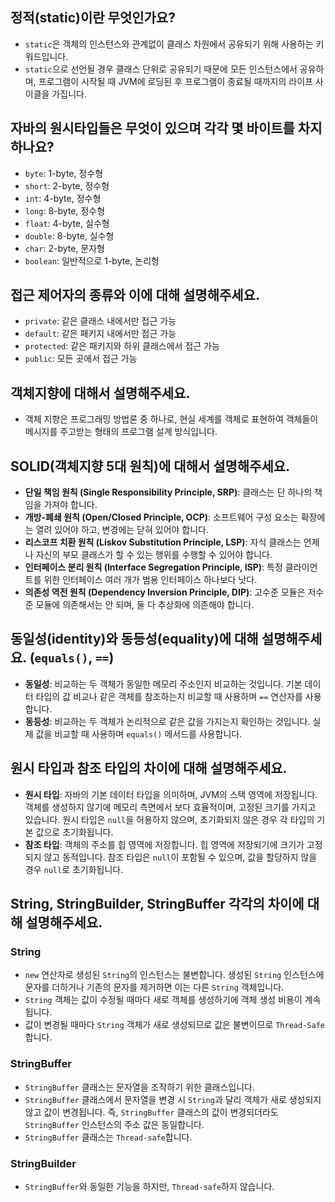 ## 정적(static)이란 무엇인가요?
- `static`은 객체의 인스턴스와 관계없이 클래스 차원에서 공유되기 위해 사용하는 키워드입니다.
- `static`으로 선언될 경우 클래스 단위로 공유되기 때문에 모든 인스턴스에서 공유하며, 프로그램이 시작될 때 JVM에 로딩된 후 프로그램이 종료될 때까지의 라이프 사이클을 가집니다.

## 자바의 원시타입들은 무엇이 있으며 각각 몇 바이트를 차지하나요?
- `byte`: 1-byte, 정수형
- `short`: 2-byte, 정수형
- `int`: 4-byte, 정수형
- `long`: 8-byte, 정수형
- `float`: 4-byte, 실수형
- `double`: 8-byte, 실수형
- `char`: 2-byte, 문자형
- `boolean`: 일반적으로 1-byte, 논리형

## 접근 제어자의 종류와 이에 대해 설명해주세요.
- `private`: 같은 클래스 내에서만 접근 가능
- `default`: 같은 패키지 내에서만 접근 가능
- `protected`: 같은 패키지와 하위 클래스에서 접근 가능
- `public`: 모든 곳에서 접근 가능

## 객체지향에 대해서 설명해주세요.
- 객체 지향은 프로그래밍 방법론 중 하나로, 현실 세계를 객체로 표현하여 객체들이 메시지를 주고받는 형태의 프로그램 설계 방식입니다.

## SOLID(객체지향 5대 원칙)에 대해서 설명해주세요.
- **단일 책임 원칙 (Single Responsibility Principle, SRP)**: 클래스는 단 하나의 책임을 가져야 합니다.
- **개방-폐쇄 원칙 (Open/Closed Principle, OCP)**: 소프트웨어 구성 요소는 확장에는 열려 있어야 하고, 변경에는 닫혀 있어야 합니다.
- **리스코프 치환 원칙 (Liskov Substitution Principle, LSP)**: 자식 클래스는 언제나 자신의 부모 클래스가 할 수 있는 행위를 수행할 수 있어야 합니다.
- **인터페이스 분리 원칙 (Interface Segregation Principle, ISP)**: 특정 클라이언트를 위한 인터페이스 여러 개가 범용 인터페이스 하나보다 낫다.
- **의존성 역전 원칙 (Dependency Inversion Principle, DIP)**: 고수준 모듈은 저수준 모듈에 의존해서는 안 되며, 둘 다 추상화에 의존해야 합니다.

## 동일성(identity)와 동등성(equality)에 대해 설명해주세요. (`equals()`, `==`)
- **동일성**: 비교하는 두 객체가 동일한 메모리 주소인지 비교하는 것입니다. 기본 데이터 타입의 값 비교나 같은 객체를 참조하는지 비교할 때 사용하며 `==` 연산자를 사용합니다.
- **동등성**: 비교하는 두 객체가 논리적으로 같은 값을 가지는지 확인하는 것입니다. 실제 값을 비교할 때 사용하며 `equals()` 메서드를 사용합니다.

## 원시 타입과 참조 타입의 차이에 대해 설명해주세요.
- **원시 타입**: 자바의 기본 데이터 타입을 의미하며, JVM의 스택 영역에 저장됩니다. 객체를 생성하지 않기에 메모리 측면에서 보다 효율적이며, 고정된 크기를 가지고 있습니다. 원시 타입은 `null`을 허용하지 않으며, 초기화되지 않은 경우 각 타입의 기본 값으로 초기화됩니다.
- **참조 타입**: 객체의 주소를 힙 영역에 저장합니다. 힙 영역에 저장되기에 크기가 고정되지 않고 동적입니다. 참조 타입은 `null`이 포함될 수 있으며, 값을 할당하지 않을 경우 `null`로 초기화됩니다.

## String, StringBuilder, StringBuffer 각각의 차이에 대해 설명해주세요.

### String
- `new` 연산자로 생성된 `String`의 인스턴스는 불변합니다. 생성된 `String` 인스턴스에 문자를 더하거나 기존의 문자를 제거하면 이는 다른 `String` 객체입니다.
- `String` 객체는 값이 수정될 때마다 새로 객체를 생성하기에 객체 생성 비용이 계속됩니다.
- 값이 변경될 때마다 `String` 객체가 새로 생성되므로 값은 불변이므로 `Thread-Safe`합니다.

### StringBuffer
- `StringBuffer` 클래스는 문자열을 조작하기 위한 클래스입니다.
- `StringBuffer` 클래스에서 문자열을 변경 시 `String`과 달리 객체가 새로 생성되지 않고 값이 변경됩니다. 즉, `StringBuffer` 클래스의 값이 변경되더라도 `StringBuffer` 인스턴스의 주소 값은 동일합니다.
- `StringBuffer` 클래스는 `Thread-safe`합니다.

### StringBuilder
- `StringBuffer`와 동일한 기능을 하지만, `Thread-safe`하지 않습니다.
